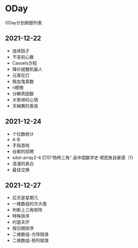# ODay
ODay计划刷题列表  

##  2021-12-22  
- 连续因子
- 不变初心数
- Cassels方程
- 降价提醒机器人
- 元宵花灯
- 吸血鬼素数
- n模根
- 分解质因数
- 大笨钟的心情
- 天梯赛的善良

## 2021-12-24
- 个位数统计
- A-B
- 手指游戏
- 谷歌的招聘
- sdut-array2-4 打印“杨辉三角“ 品中国数学史 增民族自豪感（1）
- 浪漫的表白
- 最佳交换

## 2021-12-27
- 后天是星期几
- 一维数组的次大值
- 判断上三角矩阵
- 特殊排序
- 约瑟夫环
- 按日期排序
- 二维数组-方阵赋值
- 二维数组-按列赋值

